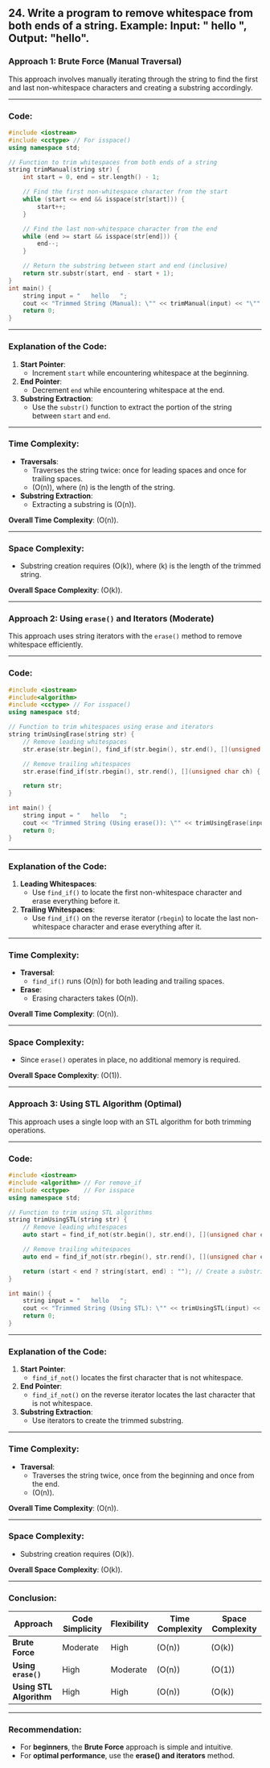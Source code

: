 ## 24. Write a program to remove whitespace from both ends of a string. Example: Input: " hello ", Output: "hello".

### **Approach 1: Brute Force (Manual Traversal)**
This approach involves manually iterating through the string to find the first and last non-whitespace characters and creating a substring accordingly.

---

### **Code:**
```cpp
#include <iostream>
#include <cctype> // For isspace()
using namespace std;

// Function to trim whitespaces from both ends of a string
string trimManual(string str) {
    int start = 0, end = str.length() - 1;

    // Find the first non-whitespace character from the start
    while (start <= end && isspace(str[start])) {
        start++;
    }

    // Find the last non-whitespace character from the end
    while (end >= start && isspace(str[end])) {
        end--;
    }

    // Return the substring between start and end (inclusive)
    return str.substr(start, end - start + 1);
}
int main() {
    string input = "   hello   ";
    cout << "Trimmed String (Manual): \"" << trimManual(input) << "\"" << endl;
    return 0;
}
```

---
### **Explanation of the Code:**
1. **Start Pointer**:
   - Increment `start` while encountering whitespace at the beginning.
2. **End Pointer**:
   - Decrement `end` while encountering whitespace at the end.
3. **Substring Extraction**:
   - Use the `substr()` function to extract the portion of the string between `start` and `end`.

---

### **Time Complexity:**
- **Traversals**:
  - Traverses the string twice: once for leading spaces and once for trailing spaces.
  - \(O(n)\), where \(n\) is the length of the string.
- **Substring Extraction**:
  - Extracting a substring is \(O(n)\).

**Overall Time Complexity**: \(O(n)\).

---

### **Space Complexity:**
- Substring creation requires \(O(k)\), where \(k\) is the length of the trimmed string.

**Overall Space Complexity**: \(O(k)\).

---

### **Approach 2: Using `erase()` and Iterators (Moderate)**

This approach uses string iterators with the `erase()` method to remove whitespace efficiently.

---

### **Code:**
```cpp
#include <iostream>
#include<algorithm>
#include <cctype> // For isspace()
using namespace std;

// Function to trim whitespaces using erase and iterators
string trimUsingErase(string str) {
    // Remove leading whitespaces
    str.erase(str.begin(), find_if(str.begin(), str.end(), [](unsigned char ch) { return !isspace(ch); }));

    // Remove trailing whitespaces
    str.erase(find_if(str.rbegin(), str.rend(), [](unsigned char ch) { return !isspace(ch); }).base(), str.end());

    return str;
}

int main() {
    string input = "   hello   ";
    cout << "Trimmed String (Using erase()): \"" << trimUsingErase(input) << "\"" << endl;
    return 0;
}
```

---

### **Explanation of the Code:**
1. **Leading Whitespaces**:
   - Use `find_if()` to locate the first non-whitespace character and erase everything before it.
2. **Trailing Whitespaces**:
   - Use `find_if()` on the reverse iterator (`rbegin`) to locate the last non-whitespace character and erase everything after it.

---

### **Time Complexity:**
- **Traversal**:
  - `find_if()` runs \(O(n)\) for both leading and trailing spaces.
- **Erase**:
  - Erasing characters takes \(O(n)\).

**Overall Time Complexity**: \(O(n)\).

---

### **Space Complexity:**
- Since `erase()` operates in place, no additional memory is required.

**Overall Space Complexity**: \(O(1)\).

---

### **Approach 3: Using STL Algorithm (Optimal)**

This approach uses a single loop with an STL algorithm for both trimming operations.

---

### **Code:**
```cpp
#include <iostream>
#include <algorithm> // For remove_if
#include <cctype>    // For isspace
using namespace std;

// Function to trim using STL algorithms
string trimUsingSTL(string str) {
    // Remove leading whitespaces
    auto start = find_if_not(str.begin(), str.end(), [](unsigned char ch) { return isspace(ch); });

    // Remove trailing whitespaces
    auto end = find_if_not(str.rbegin(), str.rend(), [](unsigned char ch) { return isspace(ch); }).base();

    return (start < end ? string(start, end) : ""); // Create a substring between start and end
}

int main() {
    string input = "   hello   ";
    cout << "Trimmed String (Using STL): \"" << trimUsingSTL(input) << "\"" << endl;
    return 0;
}
```

---

### **Explanation of the Code:**
1. **Start Pointer**:
   - `find_if_not()` locates the first character that is not whitespace.
2. **End Pointer**:
   - `find_if_not()` on the reverse iterator locates the last character that is not whitespace.
3. **Substring Extraction**:
   - Use iterators to create the trimmed substring.

---

### **Time Complexity:**
- **Traversal**:
  - Traverses the string twice, once from the beginning and once from the end.
  - \(O(n)\).

**Overall Time Complexity**: \(O(n)\).

---

### **Space Complexity:**
- Substring creation requires \(O(k)\).

**Overall Space Complexity**: \(O(k)\).

---

### **Conclusion:**

| **Approach**               | **Code Simplicity** | **Flexibility** | **Time Complexity** | **Space Complexity** |
|----------------------------|---------------------|-----------------|---------------------|----------------------|
| **Brute Force**            | Moderate            | High            | \(O(n)\)            | \(O(k)\)             |
| **Using `erase()`**         | High                | Moderate        | \(O(n)\)            | \(O(1)\)             |
| **Using STL Algorithm**    | High                | High            | \(O(n)\)            | \(O(k)\)             |

---

### **Recommendation:**
- For **beginners**, the **Brute Force** approach is simple and intuitive.
- For **optimal performance**, use the **erase() and iterators** method.
